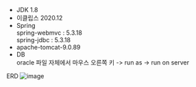 - JDK 1.8
- 이클립스 2020.12
- Spring <br>
   spring-webmvc :  5.3.18 <br>
   spring-jdbc : 5.3.18
- apache-tomcat-9.0.89
- DB <br>
   oracle
파일 자체에서 마우스 오른쪽 키 -> run as -> run on server
     
ERD
 ![image](https://github.com/kimhagyung/ttmsoft_ex_board/assets/88253931/739895aa-c71c-4686-a14b-da4f7f130d6b)

